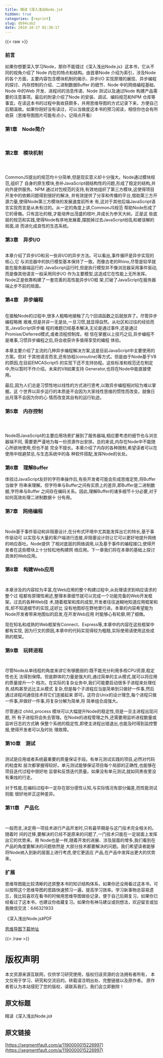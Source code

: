 ```yaml
---
title: 精读《深入浅出Node.js》
hidden: true
categories: [reprint]
slug: db94cab2
date: 2018-10-27 02:30:17
---
```


{{< raw >}}
<h3 id="articleHeader0">&#x524D;&#x8A00;</h3><p>&#x5982;&#x679C;&#x4F60;&#x60F3;&#x8981;&#x6DF1;&#x5165;&#x5B66;&#x4E60;Node&#xFF0C;&#x90A3;&#x4F60;&#x4E0D;&#x80FD;&#x9519;&#x8FC7;&#x300A;&#x6DF1;&#x5165;&#x6D45;&#x51FA;Node.js&#x300B;&#x8FD9;&#x672C;&#x4E66;&#xFF0C;&#x5B83;&#x4ECE;&#x4E0D;&#x540C;&#x7684;&#x89C6;&#x89D2;&#x4ECB;&#x7ECD;&#x4E86; Node &#x5185;&#x5728;&#x7684;&#x7279;&#x70B9;&#x548C;&#x7ED3;&#x6784;&#x3002;&#x7531;&#x9996;&#x7AE0;Node &#x4ECB;&#x7ECD;&#x4E3A;&#x7D22;&#x5F15;&#xFF0C;&#x6D89;&#x53CA;Node &#x7684;&#x5404;&#x4E2A;&#x65B9;&#x9762;&#xFF0C;&#x4E3B;&#x8981;&#x5185;&#x5BB9;&#x5305;&#x542B;&#x6A21;&#x5757;&#x673A;&#x5236;&#x7684;&#x63ED;&#x793A;&#x3001;&#x5F02;&#x6B65;I/O &#x5B9E;&#x73B0;&#x539F;&#x7406;&#x7684;&#x5C55;&#x73B0;&#x3001;&#x5F02;&#x6B65;&#x7F16;&#x7A0B;&#x7684;&#x63A2;&#x8BA8;&#x3001;&#x5185;&#x5B58;&#x63A7;&#x5236;&#x7684;&#x4ECB;&#x7ECD;&#x3001;&#x4E8C;&#x8FDB;&#x5236;&#x6570;&#x636E;Buffer &#x7684;&#x7EC6;&#x8282;&#x3001;Node &#x4E2D;&#x7684;&#x7F51;&#x7EDC;&#x7F16;&#x7A0B;&#x57FA;&#x7840;&#x3001;Node &#x4E2D;&#x7684;Web &#x5F00;&#x53D1;&#x3001;&#x8FDB;&#x7A0B;&#x95F4;&#x7684;&#x6D88;&#x606F;&#x4F20;&#x9012;&#x3001;Node &#x6D4B;&#x8BD5;&#x4EE5;&#x53CA;&#x901A;&#x8FC7;Node &#x6784;&#x5EFA;&#x4EA7;&#x54C1;&#x9700;&#x8981;&#x7684;&#x6CE8;&#x610F;&#x4E8B;&#x9879;&#x3002;&#x6700;&#x540E;&#x7684;&#x9644;&#x5F55;&#x4ECB;&#x7ECD;&#x4E86;Node &#x7684;&#x5B89;&#x88C5;&#x3001;&#x8C03;&#x8BD5;&#x3001;&#x7F16;&#x7801;&#x89C4;&#x8303;&#x548C;NPM &#x4ED3;&#x5E93;&#x7B49;&#x4E8B;&#x5B9C;&#x3002;&#x5728;&#x8BFB;&#x8FD9;&#x672C;&#x4E66;&#x7684;&#x8FC7;&#x7A0B;&#x4E2D;&#x6211;&#x6536;&#x83B7;&#x9887;&#x591A;&#xFF0C;&#x5E76;&#x7528;&#x601D;&#x7EF4;&#x5BFC;&#x56FE;&#x7684;&#x65B9;&#x5F0F;&#x8BB0;&#x5F55;&#x4E0B;&#x6765;&#xFF0C;&#x65B9;&#x4FBF;&#x81EA;&#x5DF1;&#x540E;&#x671F;&#x6E29;&#x6545;&#x3002;&#x5982;&#x679C;&#x4F60;&#x521A;&#x597D;&#x6CA1;&#x6709;&#x8BFB;&#x8FC7;&#xFF0C;&#x53EF;&#x4EE5;&#x5F53;&#x505A;&#x5EA6;&#x8FD9;&#x672C;&#x4E66;&#x7684;&#x9884;&#x4E60;&#x9605;&#x8BFB;&#xFF0C;&#x76F8;&#x4FE1;&#x4F60;&#x4E5F;&#x4F1A;&#x6709;&#x6240;&#x6536;&#x83B7;&#xFF08;&#x601D;&#x7EF4;&#x5BFC;&#x56FE;&#x56FE;&#x7247;&#x53EF;&#x80FD;&#x6709;&#x70B9;&#x5C0F;&#xFF0C;&#x8BB0;&#x5F97;&#x70B9;&#x5F00;&#x770B;&#xFF09;</p><h3 id="articleHeader1">&#x7B2C;1&#x7AE0;&#x3000;Node&#x7B80;&#x4ECB;</h3><p><span class="img-wrap"><img data-src="/img/remote/1460000015227000?w=1087&amp;h=694" src="https://static.alili.tech/img/remote/1460000015227000?w=1087&amp;h=694" alt="" title="" style="cursor:pointer;display:inline"></span></p><p><span class="img-wrap"><img data-src="/img/remote/1460000015227001?w=1088&amp;h=445" src="https://static.alili.tech/img/remote/1460000015227001?w=1088&amp;h=445" alt="" title="" style="cursor:pointer;display:inline"></span></p><h3 id="articleHeader2">&#x7B2C;2&#x7AE0;&#x3000;&#x6A21;&#x5757;&#x673A;&#x5236;</h3><p><span class="img-wrap"><img data-src="/img/remote/1460000015227002?w=1180&amp;h=393" src="https://static.alili.tech/img/remote/1460000015227002?w=1180&amp;h=393" alt="" title="" style="cursor:pointer;display:inline"></span></p><p><span class="img-wrap"><img data-src="/img/remote/1460000015227003?w=1180&amp;h=734" src="https://static.alili.tech/img/remote/1460000015227003?w=1180&amp;h=734" alt="" title="" style="cursor:pointer;display:inline"></span></p><p><span class="img-wrap"><img data-src="/img/remote/1460000015227004?w=1183&amp;h=745" src="https://static.alili.tech/img/remote/1460000015227004?w=1183&amp;h=745" alt="" title="" style="cursor:pointer;display:inline"></span></p><p><span class="img-wrap"><img data-src="/img/remote/1460000015227005?w=1180&amp;h=527" src="https://static.alili.tech/img/remote/1460000015227005?w=1180&amp;h=527" alt="" title="" style="cursor:pointer;display:inline"></span><br>CommonJS&#x63D0;&#x51FA;&#x7684;&#x89C4;&#x8303;&#x5747;&#x5341;&#x5206;&#x7B80;&#x5355;,&#x4F46;&#x662F;&#x73B0;&#x5B9E;&#x610F;&#x4E49;&#x5374;&#x5341;&#x5206;&#x5F3A;&#x5927;&#x3002;Node&#x901A;&#x8FC7;&#x6A21;&#x5757;&#x89C4;&#x8303;,&#x7EC4;&#x7EC7;&#x4E86; &#x81EA;&#x8EAB;&#x7684;&#x539F;&#x751F;&#x6A21;&#x5757;,&#x5F25;&#x8865;JavaScript&#x5F31;&#x7ED3;&#x6784;&#x6027;&#x7684;&#x95EE;&#x9898;,&#x5F62;&#x6210;&#x4E86;&#x7A33;&#x5B9A;&#x7684;&#x7ED3;&#x6784;,&#x5E76;&#x5411;&#x5916;&#x63D0;&#x4F9B;&#x670D;&#x52A1;&#x3002;NPM &#x901A;&#x8FC7;&#x5BF9;&#x5305;&#x89C4;&#x8303;&#x7684;&#x652F;&#x6301;,&#x6709;&#x6548;&#x5730;&#x7EC4;&#x7EC7;&#x4E86;&#x7B2C;&#x4E09;&#x65B9;&#x6A21;&#x5757;,&#x8FD9;&#x4F7F;&#x5F97;&#x9879;&#x76EE;&#x5F00;&#x53D1;&#x4E2D;&#x7684;&#x4F9D;&#x8D56;&#x95EE;&#x9898;&#x5F97;&#x5230;&#x5F88;&#x597D;&#x7684;&#x89E3;&#x51B3;, &#x5E76;&#x6709;&#x6548;&#x63D0;&#x4F9B;&#x4E86;&#x5206;&#x4EAB;&#x548C;&#x4F20;&#x64AD;&#x7684;&#x5E73;&#x53F0;,&#x501F;&#x52A9;&#x7B2C;&#x4E09;&#x65B9;&#x5F00;&#x6E90;&#x529B;&#x91CF;,&#x4F7F;&#x5F97;Node&#x7B2C;&#x4E09;&#x65B9;&#x6A21;&#x5757;&#x7684;&#x53D1;&#x5C55;&#x901F;&#x5EA6;&#x524D;&#x6240;&#x672A; &#x6709;,&#x8FD9;&#x5BF9;&#x4E8E;&#x5176;&#x4ED6;&#x540E;&#x7AEF;JavaScript&#x8BED;&#x8A00;&#x5B9E;&#x73B0;&#x800C;&#x8A00;&#x662F;&#x4ECE;&#x672A;&#x6709;&#x8FC7;&#x7684;&#x3002;&#x4ECE;&#x4E00;&#x5B9A;&#x7684;&#x89D2;&#x5EA6;&#x4E0A;&#x8BB2;,CommonJS&#x89C4;&#x8303; &#x5E2E;&#x52A9;Node&#x5F62;&#x6210;&#x4E86;&#x5B83;&#x7684;&#x9AA8;&#x9ABC;&#x3002;&#x53EA;&#x6709;&#x8301;&#x58EE;&#x7684;&#x6839;,&#x624D;&#x80FD;&#x57F9;&#x517B;&#x51FA;&#x8302;&#x76DB;&#x7684;&#x679D;&#x53F6;,&#x5E76;&#x6210;&#x957F;&#x4E3A;&#x53C2;&#x5929;&#x5927;&#x6811;&#x3002;&#x6B63;&#x662F;&#x8FD9; &#x4E9B;&#x5E95;&#x5C42;&#x7684;&#x89C4;&#x8303;&#x548C;&#x5B9E;&#x8DF5;,&#x4F7F;&#x5F97;Node&#x6709;&#x5E8F;&#x5730;&#x53D1;&#x5C55;&#x7740;,&#x6446;&#x8131;&#x6389;&#x8FC7;&#x53BB;JavaScript&#x7EB7;&#x4E71;&#x548C;&#x88AB;&#x8BEF;&#x89E3;&#x7684;&#x5C40;&#x9762;,&#x8FDB; &#x800C;&#x8FDB;&#x5316;&#x6210;&#x826F;&#x6027;&#x7684;&#x751F;&#x6001;&#x7CFB;&#x7EDF;&#x3002;</p><h3 id="articleHeader3">&#x7B2C;3&#x7AE0;&#x3000;&#x5F02;&#x6B65;I/O</h3><p><span class="img-wrap"><img data-src="/img/remote/1460000015227006?w=1193&amp;h=658" src="https://static.alili.tech/img/remote/1460000015227006?w=1193&amp;h=658" alt="" title="" style="cursor:pointer;display:inline"></span></p><p><span class="img-wrap"><img data-src="/img/remote/1460000015227007?w=1383&amp;h=613" src="https://static.alili.tech/img/remote/1460000015227007?w=1383&amp;h=613" alt="" title="" style="cursor:pointer;display:inline"></span><br>&#x672C;&#x7AE0;&#x4ECB;&#x7ECD;&#x4E86;&#x5F02;&#x6B65;I/O&#x548C;&#x53E6;&#x4E00;&#x4E9B;&#x975E;I/O&#x7684;&#x5F02;&#x6B65;&#x65B9;&#x6CD5;&#x3002;&#x53EF;&#x4EE5;&#x770B;&#x51FA;,&#x4E8B;&#x4EF6;&#x5FAA;&#x73AF;&#x662F;&#x5F02;&#x6B65;&#x5B9E;&#x73B0;&#x7684;&#x6838;&#x5FC3;,&#x5B83; &#x4E0E;&#x6D4F;&#x89C8;&#x5668;&#x4E2D;&#x7684;&#x6267;&#x884C;&#x6A21;&#x578B;&#x57FA;&#x672C;&#x4FDD;&#x6301;&#x4E86;&#x4E00;&#x81F4;&#x3002;&#x800C;&#x50CF;&#x53E4;&#x8001;&#x7684;Rhino,&#x5C3D;&#x7BA1;&#x662F;&#x8F83;&#x65E9;&#x5C31;&#x80FD;&#x5728;&#x670D;&#x52A1;&#x5668;&#x7AEF;&#x8FD0;&#x884C;&#x7684; JavaScript&#x8FD0;&#x884C;&#x65F6;,&#x4F46;&#x662F;&#x6267;&#x884C;&#x6A21;&#x578B;&#x5E76;&#x4E0D;&#x50CF;&#x6D4F;&#x89C8;&#x5668;&#x91C7;&#x7528;&#x4E8B;&#x4EF6;&#x9A71;&#x52A8;,&#x800C;&#x662F;&#x50CF;&#x5176;&#x4ED6;&#x8BED;&#x8A00;&#x4E00;&#x822C;&#x91C7;&#x7528;&#x540C;&#x6B65;I/O &#x4F5C;&#x4E3A;&#x4E3B;&#x8981;&#x6A21;&#x578B;,&#x8FD9;&#x9020;&#x6210;&#x5B83;&#x5728;&#x6027;&#x80FD;&#x4E0A;&#x65E0;&#x6240;&#x53D1;&#x6325;&#x3002;Node&#x6B63;&#x662F;&#x4F9D;&#x9760;&#x6784;&#x5EFA;&#x4E86;&#x4E00;&#x5957;&#x5B8C;&#x5584;&#x7684;&#x9AD8;&#x6027;&#x80FD;&#x5F02;&#x6B65;I/O&#x6846; &#x67B6;,&#x6253;&#x7834;&#x4E86;JavaScript&#x5728;&#x670D;&#x52A1;&#x5668;&#x7AEF;&#x6B62;&#x6B65;&#x4E0D;&#x524D;&#x7684;&#x5C40;&#x9762;&#x3002;</p><h3 id="articleHeader4">&#x7B2C;4&#x7AE0;&#x3000;&#x5F02;&#x6B65;&#x7F16;&#x7A0B;</h3><p><span class="img-wrap"><img data-src="/img/remote/1460000015227008?w=1399&amp;h=495" src="https://static.alili.tech/img/remote/1460000015227008?w=1399&amp;h=495" alt="" title="" style="cursor:pointer;display:inline"></span></p><p><span class="img-wrap"><img data-src="/img/remote/1460000015227009?w=1406&amp;h=853" src="https://static.alili.tech/img/remote/1460000015227009?w=1406&amp;h=853" alt="" title="" style="cursor:pointer;display:inline"></span><br>&#x5728;&#x63A5;&#x89E6;Node&#x7684;&#x8FC7;&#x7A0B;&#x4E2D;,&#x5F88;&#x591A;&#x4EBA;&#x7C97;&#x7565;&#x5730;&#x63A5;&#x89E6;&#x4E86;&#x51E0;&#x4E2A;&#x56DE;&#x8C03;&#x51FD;&#x6570;&#x4E4B;&#x540E;&#x5C31;&#x653E;&#x5F03;&#x4E86;&#x3002;&#x5C3D;&#x7BA1;&#x5F02;&#x6B65;&#x7F16;&#x7A0B;&#x7565;&#x5FAE; &#x8270;&#x96BE;,&#x4F46;&#x662F;&#x5E76;&#x975E;&#x4E00;&#x65E0;&#x662F;&#x5904;,&#x4E00;&#x65E6;&#x4E60;&#x60EF;,&#x5C31;&#x663E;&#x5F97;&#x81EA;&#x7136;&#x3002;&#x4ECE;&#x793E;&#x533A;&#x548C;&#x8FC7;&#x5F80;&#x7684;&#x7ECF;&#x9A8C;&#x800C;&#x8A00;,JavaScript&#x5F02;&#x6B65;&#x7F16; &#x7A0B;&#x7684;&#x96BE;&#x9898;&#x5DF2;&#x7ECF;&#x57FA;&#x672C;&#x89E3;&#x51B3;,&#x65E0;&#x8BBA;&#x662F;&#x901A;&#x8FC7;&#x4E8B;&#x4EF6;,&#x8FD8;&#x662F;&#x901A;&#x8FC7;Promise/Deferred&#x6A21;&#x5F0F;,&#x6216;&#x8005;&#x6D41;&#x7A0B;&#x63A7;&#x5236;&#x5E93;&#x3002;&#x76F8; &#x4FE1;&#x5728;&#x638C;&#x63E1;&#x4EE5;&#x4E0A;&#x6280;&#x5DE7;&#x4E4B;&#x540E;,&#x5F02;&#x6B65;&#x7F16;&#x7A0B;&#x4E0D;&#x662F;&#x96BE;&#x4E8B;,&#x4E60;&#x60EF;&#x5F02;&#x6B65;&#x7F16;&#x7A0B;&#x4E4B;&#x540E;,&#x5C06;&#x4F1A;&#x6536;&#x83B7;&#x8BB8;&#x591A;&#x503C;&#x5F97;&#x4EAB;&#x53D7;&#x7684;&#x7F16;&#x7A0B; &#x4F53;&#x9A8C;&#x3002;</p><p>&#x672C;&#x7AE0;&#x4E3B;&#x8981;&#x4ECB;&#x7ECD;&#x4E86;&#x4E3B;&#x6D41;&#x7684;&#x51E0;&#x79CD;&#x5F02;&#x6B65;&#x7F16;&#x7A0B;&#x89E3;&#x51B3;&#x65B9;&#x6848;,&#x8FD9;&#x662F;&#x76EE;&#x524D;JavaScript&#x4E2D;&#x4E3B;&#x8981;&#x4F7F;&#x7528;&#x7684;&#x65B9;&#x6848;&#x3002;&#x4F46;&#x5BF9; &#x4E8E;&#x5176;&#x4ED6;&#x8BED;&#x8A00;&#x800C;&#x8A00;,&#x8FD8;&#x6709;&#x534F;&#x7A0B;(coroutine)&#x7B49;&#x65B9;&#x5F0F;&#x3002;&#x4F46;&#x662F;&#x7531;&#x4E8E;Node&#x57FA;&#x4E8E;V8&#x7684;&#x539F;&#x56E0;,&#x5728;&#x76EE;&#x524D;EMCAScript5 &#x7684;&#x5B9E;&#x73B0;&#x4E0B;&#x8FD8;&#x4E0D;&#x652F;&#x6301;&#x534F;&#x7A0B;&#x3002;&#x8FD9;&#x4E9B;&#x6807;&#x51C6;&#x548C;&#x89C4;&#x8303;&#x8FD8;&#x5728;&#x5236;&#x5B9A;&#x4E2D;,&#x6240;&#x4EE5;&#x6682;&#x65F6;&#x4E0D;&#x4F5C;&#x4ECB;&#x7ECD;&#x3002;&#x672A;&#x6765;&#x7684;V8&#x5982;&#x679C;&#x652F;&#x6301; Generator,&#x4E5F;&#x5C06;&#x5728;Node&#x4E2D;&#x80FD;&#x76F4;&#x63A5;&#x4F7F;&#x7528;&#x3002;</p><p>&#x6700;&#x540E;,&#x56E0;&#x4E3A;&#x4EBA;&#x4EEC;&#x603B;&#x662F;&#x4E60;&#x60EF;&#x6027;&#x5730;&#x4EE5;&#x7EBF;&#x6027;&#x7684;&#x65B9;&#x5F0F;&#x8FDB;&#x884C;&#x601D;&#x8003;,&#x4EE5;&#x81F4;&#x5F02;&#x6B65;&#x7F16;&#x7A0B;&#x76F8;&#x5BF9;&#x8F83;&#x4E3A;&#x96BE;&#x4EE5;&#x638C;&#x63E1;&#x3002;&#x8FD9; &#x4E2A;&#x4E16;&#x754C;&#x4EE5;&#x5F02;&#x6B65;&#x8FD0;&#x884C;&#x7684;&#x672C;&#x8D28;&#x662F;&#x4E0D;&#x4F1A;&#x56E0;&#x4E3A;&#x5927;&#x5BB6;&#x7EBF;&#x6027;&#x601D;&#x7EF4;&#x7684;&#x60EF;&#x6027;&#x800C;&#x6539;&#x53D8;&#x3002;&#x5C31;&#x50CF;&#x65E5;&#x51FA;&#x6708;&#x843D;&#x4E0D;&#x4F1A;&#x56E0;&#x4E3A;&#x4F60;&#x7684;&#x5FC3; &#x60C5;&#x800C;&#x6539;&#x53D8;&#x5176;&#x81EA;&#x6709;&#x7684;&#x8FD0;&#x884C;&#x8F68;&#x8FF9;&#x3002;</p><h3 id="articleHeader5">&#x7B2C;5&#x7AE0;&#x3000;&#x5185;&#x5B58;&#x63A7;&#x5236;</h3><p><span class="img-wrap"><img data-src="/img/remote/1460000015227010?w=1300&amp;h=652" src="https://static.alili.tech/img/remote/1460000015227010?w=1300&amp;h=652" alt="" title="" style="cursor:pointer;display:inline"></span></p><p><span class="img-wrap"><img data-src="/img/remote/1460000015227011?w=1299&amp;h=605" src="https://static.alili.tech/img/remote/1460000015227011?w=1299&amp;h=605" alt="" title="" style="cursor:pointer;display:inline"></span></p><p><span class="img-wrap"><img data-src="/img/remote/1460000015227012?w=1298&amp;h=432" src="https://static.alili.tech/img/remote/1460000015227012?w=1298&amp;h=432" alt="" title="" style="cursor:pointer;display:inline"></span></p><p>Node&#x5C06;JavaScript&#x7684;&#x4E3B;&#x8981;&#x5E94;&#x7528;&#x573A;&#x666F;&#x6269;&#x5C55;&#x5230;&#x4E86;&#x670D;&#x52A1;&#x5668;&#x7AEF;,&#x76F8;&#x5E94;&#x8981;&#x8003;&#x8651;&#x7684;&#x7EC6;&#x8282;&#x4E5F;&#x4E0E;&#x6D4F;&#x89C8;&#x5668;&#x7AEF;&#x4E0D;&#x540C;, &#x9700;&#x8981;&#x66F4;&#x4E25;&#x8C28;&#x5730;&#x4E3A;&#x6BCF;&#x4E00;&#x4EFD;&#x8D44;&#x6E90;&#x4F5C;&#x51FA;&#x5B89;&#x6392;&#x3002;&#x603B;&#x7684;&#x6765;&#x8BF4;,&#x5185;&#x5B58;&#x5728;Node&#x4E2D;&#x4E0D;&#x80FD;&#x968F;&#x5FC3;&#x6240;&#x6B32;&#x5730;&#x4F7F;&#x7528;,&#x4F46;&#x4E5F;&#x4E0D;&#x662F; &#x5B8C;&#x5168;&#x4E0D;&#x64C5;&#x957F;&#x3002;&#x672C;&#x7AE0;&#x4ECB;&#x7ECD;&#x4E86;&#x5185;&#x5B58;&#x7684;&#x5404;&#x79CD;&#x9650;&#x5236;,&#x5E0C;&#x671B;&#x8BFB;&#x8005;&#x53EF;&#x4EE5;&#x5728;&#x4F7F;&#x7528;&#x4E2D;&#x89C4;&#x907F;&#x7981;&#x5FCC;,&#x4E0E;&#x751F;&#x6001;&#x7CFB;&#x7EDF;&#x4E2D;&#x7684;&#x5404; &#x79CD;&#x8F6F;&#x4EF6;&#x642D;&#x914D;,&#x53D1;&#x6325;Node&#x7684;&#x957F;&#x5904;&#x3002;</p><h3 id="articleHeader6">&#x7B2C;6&#x7AE0;&#x3000;&#x7406;&#x89E3;Buffer</h3><p><span class="img-wrap"><img data-src="/img/remote/1460000015227013?w=1533&amp;h=851" src="https://static.alili.tech/img/remote/1460000015227013?w=1533&amp;h=851" alt="" title="" style="cursor:pointer;display:inline"></span><br>&#x4F53;&#x9A8C;&#x8FC7;JavaScript&#x53CB;&#x597D;&#x7684;&#x5B57;&#x7B26;&#x4E32;&#x64CD;&#x4F5C;&#x540E;,&#x6709;&#x4E9B;&#x5F00;&#x53D1;&#x8005;&#x53EF;&#x80FD;&#x4F1A;&#x5F62;&#x6210;&#x601D;&#x7EF4;&#x5B9A;&#x52BF;,&#x5C06;Buffer&#x5F53;&#x505A;&#x5B57; &#x7B26;&#x4E32;&#x6765;&#x7406;&#x89E3;&#x3002;&#x4F46;&#x5B57;&#x7B26;&#x4E32;&#x4E0E;Buffer&#x4E4B;&#x95F4;&#x6709;&#x5B9E;&#x8D28;&#x4E0A;&#x7684;&#x5DEE;&#x5F02;,&#x5373;Buffer&#x662F;&#x4E8C;&#x8FDB;&#x5236;&#x6570;&#x636E;,&#x5B57;&#x7B26;&#x4E32;&#x4E0E;Buffer &#x4E4B;&#x95F4;&#x5B58;&#x5728;&#x7F16;&#x7801;&#x5173;&#x7CFB;&#x3002;&#x56E0;&#x6B64;,&#x7406;&#x89E3;Buffer&#x7684;&#x8BF8;&#x591A;&#x7EC6;&#x8282;&#x5341;&#x5206;&#x5FC5;&#x8981;,&#x5BF9;&#x4E8E;&#x5982;&#x4F55;&#x9AD8;&#x6548;&#x5904;&#x7406;&#x4E8C;&#x8FDB;&#x5236;&#x6570;&#x636E;&#x5341; &#x5206;&#x6709;&#x7528;&#x3002;</p><h3 id="articleHeader7">&#x7B2C;7&#x7AE0;&#x3000;&#x7F51;&#x7EDC;&#x7F16;&#x7A0B;</h3><p><span class="img-wrap"><img data-src="/img/remote/1460000015227014?w=1359&amp;h=666" src="https://static.alili.tech/img/remote/1460000015227014?w=1359&amp;h=666" alt="" title="" style="cursor:pointer"></span></p><p><span class="img-wrap"><img data-src="/img/remote/1460000015227015?w=1358&amp;h=637" src="https://static.alili.tech/img/remote/1460000015227015?w=1358&amp;h=637" alt="" title="" style="cursor:pointer"></span></p><p><span class="img-wrap"><img data-src="/img/remote/1460000015227016?w=1361&amp;h=540" src="https://static.alili.tech/img/remote/1460000015227016?w=1361&amp;h=540" alt="" title="" style="cursor:pointer"></span><br>Node&#x57FA;&#x4E8E;&#x4E8B;&#x4EF6;&#x9A71;&#x52A8;&#x548C;&#x975E;&#x963B;&#x585E;&#x8BBE;&#x8BA1;,&#x5728;&#x5206;&#x5E03;&#x5F0F;&#x73AF;&#x5883;&#x4E2D;&#x5C24;&#x5176;&#x80FD;&#x53D1;&#x6325;&#x51FA;&#x5B83;&#x7684;&#x7279;&#x957F;,&#x57FA;&#x4E8E;&#x4E8B;&#x4EF6;&#x9A71;&#x52A8;&#x53EF; &#x4EE5;&#x5B9E;&#x73B0;&#x4E0E;&#x5927;&#x91CF;&#x7684;&#x5BA2;&#x6237;&#x7AEF;&#x8FDB;&#x884C;&#x8FDE;&#x63A5;,&#x975E;&#x963B;&#x585E;&#x8BBE;&#x8BA1;&#x5219;&#x8BA9;&#x5B83;&#x53EF;&#x4EE5;&#x66F4;&#x597D;&#x5730;&#x63D0;&#x5347;&#x7F51;&#x7EDC;&#x7684;&#x54CD;&#x5E94;&#x541E;&#x5410;&#x3002;Node&#x63D0;&#x4F9B; &#x4E86;&#x76F8;&#x5BF9;&#x5E95;&#x5C42;&#x7684;&#x7F51;&#x7EDC;&#x8C03;&#x7528;,&#x4EE5;&#x53CA;&#x57FA;&#x4E8E;&#x4E8B;&#x4EF6;&#x7684;&#x7F16;&#x7A0B;&#x63A5;&#x53E3;,&#x4F7F;&#x5F97;&#x5F00;&#x53D1;&#x8005;&#x5728;&#x8FD9;&#x4E9B;&#x6A21;&#x5757;&#x4E0A;&#x5341;&#x5206;&#x8F7B;&#x677E;&#x5730;&#x6784;&#x5EFA;&#x7F51; &#x7EDC;&#x5E94;&#x7528;&#x3002;&#x4E0B;&#x4E00;&#x7AE0;&#x6211;&#x4EEC;&#x5C06;&#x5728;&#x672C;&#x7AE0;&#x7684;&#x57FA;&#x7840;&#x4E0A;&#x63A2;&#x8BA8;&#x5177;&#x4F53;&#x7684;Web&#x5E94;&#x7528;&#x3002;</p><h3 id="articleHeader8">&#x7B2C;8&#x7AE0;&#x3000;&#x6784;&#x5EFA;Web&#x5E94;&#x7528;</h3><p><span class="img-wrap"><img data-src="/img/remote/1460000015227017?w=1369&amp;h=888" src="https://static.alili.tech/img/remote/1460000015227017?w=1369&amp;h=888" alt="" title="" style="cursor:pointer;display:inline"></span></p><p><span class="img-wrap"><img data-src="/img/remote/1460000015227018?w=1398&amp;h=795" src="https://static.alili.tech/img/remote/1460000015227018?w=1398&amp;h=795" alt="" title="" style="cursor:pointer;display:inline"></span></p><p><span class="img-wrap"><img data-src="/img/remote/1460000015227019?w=1181&amp;h=743" src="https://static.alili.tech/img/remote/1460000015227019?w=1181&amp;h=743" alt="" title="" style="cursor:pointer;display:inline"></span><br>&#x672C;&#x7AE0;&#x6D89;&#x53CA;&#x7684;&#x5185;&#x5BB9;&#x8F83;&#x4E3A;&#x4E30;&#x5BCC;,&#x5728;Web&#x5E94;&#x7528;&#x7684;&#x6574;&#x4E2A;&#x6784;&#x5EFA;&#x8FC7;&#x7A0B;&#x4E2D;,&#x4ECE;&#x5904;&#x7406;&#x8BF7;&#x6C42;&#x5230;&#x54CD;&#x5E94;&#x8BF7;&#x6C42;&#x7684;&#x6574;&#x4E2A;&#x8FC7; &#x7A0B;&#x90FD;&#x6709;&#x539F;&#x7406;&#x6027;&#x9610;&#x8FF0;,&#x6574;&#x7406;&#x672C;&#x7AE0;&#x7EC6;&#x8282;&#x5C31;&#x53EF;&#x4EE5;&#x5B8C;&#x6210;&#x4E00;&#x4E2A;&#x529F;&#x80FD;&#x5B8C;&#x5907;&#x7684;Web&#x5F00;&#x53D1;&#x6846;&#x67B6;&#x3002;&#x8FC7;&#x53BB;&#x7684;&#x5404;&#x79CD;Web&#x6280; &#x672F;,&#x968F;&#x7740;&#x6846;&#x67B6;&#x548C;&#x5E93;&#x7684;&#x6210;&#x578B;,&#x5F00;&#x53D1;&#x8005;&#x5F80;&#x5F80;&#x8FF7;&#x7CCA;&#x5730;&#x77E5;&#x9053;&#x5E94;&#x7528;&#x6846;&#x67B6;&#x548C;&#x5E93;,&#x5374;&#x4E0D;&#x77E5;&#x9053;&#x7EC6;&#x8282;&#x7684;&#x5B9E;&#x73B0;,&#x8FD9;&#x597D;&#x6BD4; &#x6CA1;&#x6709;&#x5730;&#x56FE;&#x5374;&#x5728;&#x91CE;&#x5730;&#x91CC;&#x884C;&#x8FDB;&#x3002;&#x672C;&#x7AE0;&#x7684;&#x5185;&#x5BB9;&#x5E0C;&#x671B;&#x80FD;&#x4E3A;Node&#x5F00;&#x53D1;&#x8005;&#x5E26;&#x6765;&#x5730;&#x56FE;&#x4F3C;&#x7684;&#x542F;&#x53D1;,&#x5728;&#x5F00;&#x53D1;Web&#x5E94;&#x7528; &#x65F6;&#x80FD;&#x591F;&#x5FC3;&#x6709;&#x8F6E;&#x5ED3;,&#x660E;&#x4E86;&#x7EC6;&#x5FAE;&#x3002;</p><p>&#x73B0;&#x5728;&#x77E5;&#x540D;&#x548C;&#x6210;&#x719F;&#x7684;Web&#x6846;&#x67B6;&#x6709;Connect&#x3001;Express&#x7B49;,&#x672C;&#x7AE0;&#x4E2D;&#x7684;&#x5185;&#x5BB9;&#x5728;&#x8FD9;&#x4E9B;&#x6846;&#x67B6;&#x4E2D;&#x90FD;&#x6709;&#x5B9E;&#x73B0;, &#x56E0;&#x4E3A;&#x884C;&#x6587;&#x7684;&#x539F;&#x56E0;,&#x672C;&#x7AE0;&#x4E2D;&#x7684;&#x4EE3;&#x7801;&#x5B9E;&#x73B0;&#x5F97;&#x8F83;&#x4E3A;&#x7C97;&#x7CD9;,&#x5B9E;&#x9645;&#x4F7F;&#x7528;&#x8BF7;&#x4F7F;&#x7528;&#x8FD9;&#x4E9B;&#x6210;&#x719F;&#x7684;&#x6846;&#x67B6;&#x3002;</p><h3 id="articleHeader9">&#x7B2C;9&#x7AE0;&#x3000;&#x73A9;&#x8F6C;&#x8FDB;&#x7A0B;</h3><p><span class="img-wrap"><img data-src="/img/remote/1460000015227020?w=1303&amp;h=512" src="https://static.alili.tech/img/remote/1460000015227020?w=1303&amp;h=512" alt="" title="" style="cursor:pointer;display:inline"></span></p><p><span class="img-wrap"><img data-src="/img/remote/1460000015227021?w=1235&amp;h=703" src="https://static.alili.tech/img/remote/1460000015227021?w=1235&amp;h=703" alt="" title="" style="cursor:pointer;display:inline"></span></p><p>&#x5C3D;&#x7BA1;Node&#x4ECE;&#x5355;&#x7EBF;&#x7A0B;&#x7684;&#x89D2;&#x5EA6;&#x6765;&#x8BB2;&#x5B83;&#x6709;&#x591F;&#x8106;&#x5F31;&#x7684;:&#x65E2;&#x4E0D;&#x80FD;&#x5145;&#x5206;&#x5229;&#x7528;&#x591A;&#x6838;CPU&#x8D44;&#x6E90;,&#x7A33;&#x5B9A;&#x6027;&#x4E5F;&#x65E0; &#x6CD5;&#x5F97;&#x5230;&#x4FDD;&#x969C;&#x3002;&#x4F46;&#x662F;&#x7FA4;&#x4F53;&#x7684;&#x529B;&#x91CF;&#x662F;&#x5F3A;&#x5927;&#x7684;,&#x901A;&#x8FC7;&#x7B80;&#x5355;&#x7684;&#x4E3B;&#x4ECE;&#x6A21;&#x5F0F;,&#x5C31;&#x53EF;&#x4EE5;&#x5C06;&#x5E94;&#x7528;&#x7684;&#x8D28;&#x91CF;&#x63D0;&#x5347;&#x4E00;&#x4E2A; &#x6863;&#x6B21;&#x3002;&#x5728;&#x5B9E;&#x9645;&#x7684;&#x590D;&#x6742;&#x4E1A;&#x52A1;&#x4E2D;,&#x6211;&#x4EEC;&#x53EF;&#x80FD;&#x8981;&#x542F;&#x52A8;&#x5F88;&#x591A;&#x5B50;&#x8FDB;&#x7A0B;&#x6765;&#x5904;&#x7406;&#x4EFB;&#x52A1;,&#x7ED3;&#x6784;&#x751A;&#x81F3;&#x8FDC;&#x6BD4;&#x4E3B;&#x4ECE;&#x6A21;&#x5F0F; &#x590D;&#x6742;,&#x4F46;&#x662F;&#x6BCF;&#x4E2A;&#x5B50;&#x8FDB;&#x7A0B;&#x5E94;&#x5F53;&#x662F;&#x7B80;&#x5355;&#x5230;&#x53EA;&#x505A;&#x597D;&#x4E00;&#x4EF6;&#x4E8B;,&#x7136;&#x540E;&#x901A;&#x8FC7;&#x8FDB;&#x7A0B;&#x95F4;&#x901A;&#x4FE1;&#x6280;&#x672F;&#x5C06;&#x5B83;&#x4EEC;&#x8FDE;&#x63A5;&#x8D77;&#x6765; &#x5373;&#x53EF;&#x3002;&#x8FD9;&#x7B26;&#x5408;Unix&#x7684;&#x8BBE;&#x8BA1;&#x7406;&#x5FF5;,&#x6BCF;&#x4E2A;&#x8FDB;&#x7A0B;&#x53EA;&#x505A;&#x4E00;&#x4EF6;&#x4E8B;,&#x5E76;&#x505A;&#x597D;&#x4E00;&#x4EF6;&#x4E8B;,&#x5C06;&#x590D;&#x6742;&#x5206;&#x89E3;&#x4E3A;&#x7B80;&#x5355;,&#x5C06; &#x7B80;&#x5355;&#x7EC4;&#x5408;&#x6210;&#x5F3A;&#x5927;&#x3002;</p><p>&#x5C3D;&#x7BA1;&#x901A;&#x8FC7; child_process &#x6A21;&#x5757;&#x53EF;&#x4EE5;&#x5927;&#x5E45;&#x63D0;&#x5347;Node&#x7684;&#x7A33;&#x5B9A;&#x6027;,&#x4F46;&#x662F;&#x4E00;&#x65E6;&#x4E3B;&#x8FDB;&#x7A0B;&#x51FA;&#x73B0;&#x95EE;&#x9898;, &#x6240; &#x6709;&#x5B50;&#x8FDB;&#x7A0B;&#x5C06;&#x4F1A;&#x5931;&#x53BB;&#x7BA1;&#x7406;&#x3002;&#x5728;Node&#x7684;&#x8FDB;&#x7A0B;&#x7BA1;&#x7406;&#x4E4B;&#x5916;,&#x8FD8;&#x9700;&#x8981;&#x7528;&#x76D1;&#x542C;&#x8FDB;&#x7A0B;&#x6570;&#x91CF;&#x6216;&#x76D1;&#x542C;&#x65E5;&#x5FD7;&#x7684;&#x65B9;&#x5F0F;&#x786E; &#x4FDD;&#x6574;&#x4E2A;&#x7CFB;&#x7EDF;&#x7684;&#x7A33;&#x5B9A;&#x6027;,&#x5373;&#x4F7F;&#x4E3B;&#x8FDB;&#x7A0B;&#x51FA;&#x9519;&#x9000;&#x51FA;,&#x4E5F;&#x80FD;&#x53CA;&#x65F6;&#x5F97;&#x5230;&#x76D1;&#x63A7;&#x8B66;&#x62A5;,&#x4F7F;&#x5F97;&#x5F00;&#x53D1;&#x8005;&#x53EF;&#x4EE5;&#x53CA;&#x65F6;&#x5904; &#x7406;&#x6545;&#x969C;&#x3002;</p><h3 id="articleHeader10">&#x7B2C;10&#x7AE0;&#x3000;&#x6D4B;&#x8BD5;</h3><p><span class="img-wrap"><img data-src="/img/remote/1460000015227022?w=1067&amp;h=809" src="https://static.alili.tech/img/remote/1460000015227022?w=1067&amp;h=809" alt="" title="" style="cursor:pointer;display:inline"></span></p><p>&#x6D4B;&#x8BD5;&#x662F;&#x5E94;&#x7528;&#x6216;&#x8005;&#x7CFB;&#x7EDF;&#x6700;&#x91CD;&#x8981;&#x7684;&#x8D28;&#x91CF;&#x4FDD;&#x8BC1;&#x624B;&#x6BB5;&#x3002;&#x6709;&#x5355;&#x5143;&#x6D4B;&#x8BD5;&#x5B9E;&#x8DF5;&#x7684;&#x9879;&#x76EE;,&#x5FC5;&#x7136;&#x5BF9;&#x4EE3;&#x7801;&#x7684;&#x7C92;&#x5EA6;&#x548C; &#x5C42;&#x6B21;&#x90FD;&#x638C;&#x63E1;&#x5F97;&#x8F83;&#x597D;&#x3002;&#x5355;&#x5143;&#x6D4B;&#x8BD5;&#x80FD;&#x591F;&#x4FDD;&#x8BC1;&#x9879;&#x76EE;&#x6BCF;&#x4E2A;&#x5C40;&#x90E8;&#x7684;&#x6B63;&#x786E;&#x6027;,&#x4E5F;&#x80FD;&#x591F;&#x5728;&#x9879;&#x76EE;&#x8FED;&#x4EE3;&#x8FC7;&#x7A0B;&#x4E2D;&#x5F88;&#x597D;&#x5730; &#x76D1;&#x7763;&#x548C;&#x53CD;&#x9988;&#x8FED;&#x4EE3;&#x8D28;&#x91CF;&#x3002;&#x5982;&#x679C;&#x6CA1;&#x6709;&#x5355;&#x5143;&#x6D4B;&#x8BD5;,&#x5C31;&#x5982;&#x540C;&#x9ED1;&#x591C;&#x91CC;&#x6CA1;&#x6709;&#x79C9;&#x70DB;&#x7684;&#x884C;&#x8D70;&#x3002;</p><p>&#x5BF9;&#x4E8E;&#x6027;&#x80FD;,&#x5728;&#x7F16;&#x7801;&#x8FC7;&#x7A0B;&#x4E2D;&#x4E00;&#x5B9A;&#x5B58;&#x5728;&#x90E8;&#x5206;&#x611F;&#x6027;&#x8BA4;&#x77E5;,&#x4E0E;&#x5B9E;&#x9645;&#x60C5;&#x51B5;&#x6709;&#x90E8;&#x5206;&#x504F;&#x5DEE;,&#x800C;&#x6027;&#x80FD;&#x6D4B;&#x8BD5;&#x5219;&#x80FD; &#x5F88;&#x597D;&#x5730;&#x65A7;&#x6B63;&#x8FD9;&#x79CD;&#x5DEE;&#x5F02;&#x3002;</p><h3 id="articleHeader11">&#x7B2C;11&#x7AE0;&#x3000;&#x4EA7;&#x54C1;&#x5316;</h3><p><span class="img-wrap"><img data-src="/img/remote/1460000015227023?w=1401&amp;h=841" src="https://static.alili.tech/img/remote/1460000015227023?w=1401&amp;h=841" alt="" title="" style="cursor:pointer;display:inline"></span></p><p><span class="img-wrap"><img data-src="/img/remote/1460000015227024?w=1300&amp;h=863" src="https://static.alili.tech/img/remote/1460000015227024?w=1300&amp;h=863" alt="" title="" style="cursor:pointer;display:inline"></span></p><p><span class="img-wrap"><img data-src="/img/remote/1460000015227025?w=1309&amp;h=234" src="https://static.alili.tech/img/remote/1460000015227025?w=1309&amp;h=234" alt="" title="" style="cursor:pointer"></span><br>&#x4E00;&#x822C;&#x800C;&#x8A00;,&#x51B3;&#x5B9A;&#x7528;&#x4E00;&#x9879;&#x6280;&#x672F;&#x8FDB;&#x884C;&#x4EA7;&#x54C1;&#x5F00;&#x53D1;&#x65F6;,&#x53EA;&#x6709;&#x6700;&#x65E9;&#x671F;&#x662F;&#x4E0E;&#x8FD9;&#x95E8;&#x6280;&#x672F;&#x5B8C;&#x5168;&#x76F8;&#x5173;&#x7684;&#x3002;&#x968F;&#x7740;&#x65F6; &#x95F4;&#x7684;&#x8FC1;&#x79FB;,&#x8981;&#x89E3;&#x51B3;&#x7684;&#x5DF2;&#x7ECF;&#x4E0D;&#x662F;&#x539F;&#x6765;&#x7684;&#x95EE;&#x9898;&#x4E86;,&#x4E00;&#x95E8;&#x6280;&#x672F;&#x53EA;&#x80FD;&#x5728;&#x4E00;&#x5B9A;&#x5C42;&#x9762;&#x4E0A;&#x53D1;&#x6325;&#x51FA;&#x5B83;&#x7684;&#x4F18;&#x52BF;&#x6765;&#x3002;&#x7528; Node&#x4E5F;&#x662F;&#x4E00;&#x6837;,&#x968F;&#x7740;&#x5F00;&#x53D1;&#x7684;&#x8FDB;&#x5C55;&#x3001;&#x6D89;&#x53CA;&#x5C42;&#x9762;&#x7684;&#x589E;&#x591A;,&#x6211;&#x4EEC;&#x770B;&#x5230;&#x5728;&#x4EA7;&#x54C1;&#x7684;&#x89D2;&#x5EA6;&#x8981;&#x89E3;&#x51B3;&#x7684;&#x95EE;&#x9898;&#x4F9D;&#x7136;&#x662F; &#x5927;&#x90E8;&#x5206;&#x6280;&#x672F;&#x90FD;&#x8981;&#x89E3;&#x51B3;&#x7684;&#x95EE;&#x9898;&#x3002;&#x6211;&#x4EEC;&#x5E0C;&#x671B;&#x8BFB;&#x8005;&#x80FD;&#x591F;&#x5C06;Node&#x7EB3;&#x5165;&#x5230;&#x65B0;&#x7684;&#x5C42;&#x9762;&#x4E0A;&#x8FDB;&#x884C;&#x8003;&#x8651;,&#x4F7F;&#x5B83;&#x66F4;&#x9002;&#x5E94; &#x4EA7;&#x54C1;,&#x5728;&#x4EA7;&#x54C1;&#x4E2D;&#x53D1;&#x6325;&#x51FA;&#x66F4;&#x5927;&#x7684;&#x4F18;&#x52BF;&#x6765;&#x3002;</p><h3 id="articleHeader12">&#x6269;&#x5C55;</h3><p>&#x601D;&#x7EF4;&#x5BFC;&#x56FE;&#x80FD;&#x6BD4;&#x8F83;&#x6E05;&#x6670;&#x7684;&#x8FD8;&#x539F;&#x6574;&#x672C;&#x4E66;&#x7684;&#x77E5;&#x8BC6;&#x7ED3;&#x6784;&#x4F53;&#x7CFB;&#xFF0C;&#x5982;&#x679C;&#x4F60;&#x8FD8;&#x6CA1;&#x7528;&#x770B;&#x8FC7;&#x8FD9;&#x672C;&#x4E66;&#xFF0C;&#x53EF;&#x4EE5;&#x6309;&#x7167;&#x8FD9;&#x4E2A;&#x601D;&#x7EF4;&#x5BFC;&#x56FE;&#x7684;&#x601D;&#x8DEF;&#x5FEB;&#x901F;&#x9884;&#x4E60;&#x4E00;&#x904D;&#xFF0C;&#x63D0;&#x9AD8;&#x5B66;&#x4E60;&#x6548;&#x7387;&#x3002;&#x5B66;&#x4E60;&#x65B0;&#x4E8B;&#x7269;&#x603B;&#x5BB9;&#x6613;&#x9057;&#x5FD8;&#xFF0C;&#x6211;&#x6BD4;&#x8F83;&#x559C;&#x6B22;&#x5728;&#x770B;&#x4E66;&#x7684;&#x65F6;&#x5019;&#x7528;&#x601D;&#x7EF4;&#x5BFC;&#x56FE;&#x505A;&#x4E9B;&#x8BB0;&#x5F55;&#xFF0C;&#x4FBF;&#x4E8E;&#x81EA;&#x5DF1;&#x540E;&#x671F;&#x590D;&#x4E60;&#xFF0C;&#x5982;&#x679C;&#x4F60;&#x5DF2;&#x7ECF;&#x770B;&#x8FC7;&#x4E86;&#x8FD9;&#x672C;&#x4E66;&#xFF0C;&#x4E5F;&#x5EFA;&#x8BAE;&#x4F60;&#x6536;&#x85CF;&#x590D;&#x4E60;&#x3002;&#x5982;&#x679C;&#x4F60;&#x6709;&#x795E;&#x9A6C;&#x5EFA;&#x8BAE;&#x6216;&#x5219;&#x60F3;&#x6CD5;&#xFF0C;&#x6B22;&#x8FCE;&#x7559;&#x8A00;&#x6216;&#x52A0;&#x6211;&#x5FAE;&#x4FE1;&#x4EA4;&#x6D41;&#xFF1A;646321933</p><p><a>&#x300A;&#x6DF1;&#x5165;&#x6D45;&#x51FA;Node.js&#x300B;PDF</a></p><p><a href="https://github.com/bailinlin/Awsome-Front-End-Xmind" rel="nofollow noreferrer" target="_blank">&#x601D;&#x7EF4;&#x5BFC;&#x56FE;&#x4E0B;&#x8F7D;&#x5730;&#x5740;</a></p>
{{< /raw >}}

# 版权声明
本文资源来源互联网，仅供学习研究使用，版权归该资源的合法拥有者所有，
本文仅用于学习、研究和交流目的。转载请注明出处、完整链接以及原作者。
原作者若认为本站侵犯了您的版权，请联系我们，我们会立即删除！

## 原文标题
精读《深入浅出Node.js》

## 原文链接
[https://segmentfault.com/a/1190000015226997](https://segmentfault.com/a/1190000015226997)

